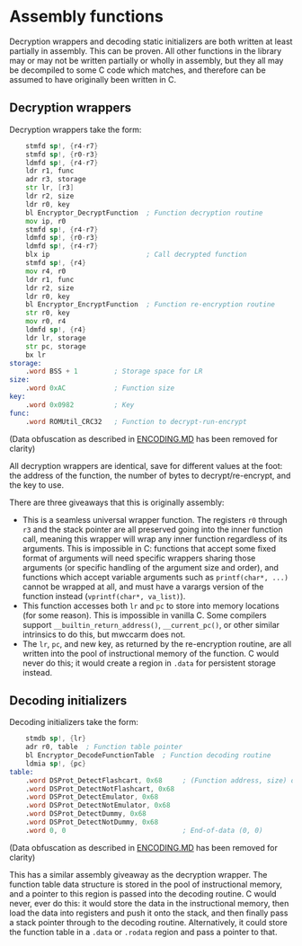# Assembly functions

Decryption wrappers and decoding static initializers are both written at least partially in assembly. This can be proven. All other functions in the library may or may not be written partially or wholly in assembly, but they all may be decompiled to some C code which matches, and therefore can be assumed to have originally been written in C.

## Decryption wrappers

Decryption wrappers take the form:

```asm
	stmfd sp!, {r4-r7}
	stmfd sp!, {r0-r3}
	ldmfd sp!, {r4-r7}
	ldr r1, func
	adr r3, storage
	str lr, [r3]
	ldr r2, size
	ldr r0, key
	bl Encryptor_DecryptFunction  ; Function decryption routine
	mov ip, r0
	stmfd sp!, {r4-r7}
	ldmfd sp!, {r0-r3}
	ldmfd sp!, {r4-r7}
	blx ip                        ; Call decrypted function
	stmfd sp!, {r4}
	mov r4, r0
	ldr r1, func
	ldr r2, size
	ldr r0, key
	bl Encryptor_EncryptFunction  ; Function re-encryption routine
	str r0, key
	mov r0, r4
	ldmfd sp!, {r4}
	ldr lr, storage
	str pc, storage
	bx lr
storage:
	.word BSS + 1         ; Storage space for LR
size:
	.word 0xAC            ; Function size
key:
	.word 0x0982          ; Key
func:
	.word ROMUtil_CRC32   ; Function to decrypt-run-encrypt
```

(Data obfuscation as described in [ENCODING.MD](./ENCODING.MD) has been removed for clarity)

All decryption wrappers are identical, save for different values at the foot: the address of the function, the number of bytes to decrypt/re-encrypt, and the key to use.

There are three giveaways that this is originally assembly:
- This is a seamless universal wrapper function. The registers `r0` through `r3` and the stack pointer are all preserved going into the inner function call, meaning this wrapper will wrap any inner function regardless of its arguments. This is impossible in C: functions that accept some fixed format of arguments will need specific wrappers sharing those arguments (or specific handling of the argument size and order), and functions which accept variable arguments such as `printf(char*, ...)` cannot be wrapped at all, and must have a varargs version of the function instead (`vprintf(char*, va_list)`).
- This function accesses both `lr` and `pc` to store into memory locations (for some reason). This is impossible in vanilla C. Some compilers support `__builtin_return_address()`, `__current_pc()`, or other similar intrinsics to do this, but mwccarm does not.
- The `lr`, `pc`, and new key, as returned by the re-encryption routine, are all written into the pool of instructional memory of the function. C would never do this; it would create a region in `.data` for persistent storage instead.

## Decoding initializers

Decoding initializers take the form:

```asm
	stmdb sp!, {lr}
	adr r0, table  ; Function table pointer
	bl Encryptor_DecodeFunctionTable  ; Function decoding routine
	ldmia sp!, {pc}
table:
	.word DSProt_DetectFlashcart, 0x68     ; (Function address, size) data pairs
	.word DSProt_DetectNotFlashcart, 0x68
	.word DSProt_DetectEmulator, 0x68
	.word DSProt_DetectNotEmulator, 0x68
	.word DSProt_DetectDummy, 0x68
	.word DSProt_DetectNotDummy, 0x68
	.word 0, 0                             ; End-of-data (0, 0)
```

(Data obfuscation as described in [ENCODING.MD](./ENCODING.MD) has been removed for clarity)

This has a similar assembly giveaway as the decryption wrapper. The function table data structure is stored in the pool of instructional memory, and a pointer to this region is passed into the decoding routine. C would never, ever do this: it would store the data in the instructional memory, then load the data into registers and push it onto the stack, and then finally pass a stack pointer through to the decoding routine. Alternatively, it could store the function table in a `.data` or `.rodata` region and pass a pointer to that.
